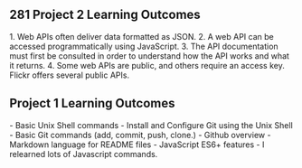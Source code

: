 <h2>281 Project 2 Learning Outcomes</h2>
1. Web APIs often deliver data formatted as JSON.
2. A web API can be accessed programmatically using JavaScript.
3. The API documentation must first be consulted in order to understand how the API works and what it returns.
4. Some web APIs are public, and others require an access key. Flickr offers several public APIs.
<h2>Project 1 Learning Outcomes</h2>
- Basic Unix Shell commands
- Install and Configure Git using the Unix Shell
- Basic Git commands (add, commit, push, clone.)
- Github overview
- Markdown language for README files
- JavaScript ES6+ features
- I relearned lots of Javascript commands.

